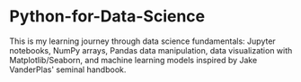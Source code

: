 # Python-for-Data-Science
This is my learning journey through data science fundamentals: Jupyter notebooks, NumPy arrays, Pandas data manipulation, data visualization with Matplotlib/Seaborn, and machine learning models inspired by Jake VanderPlas' seminal handbook.
